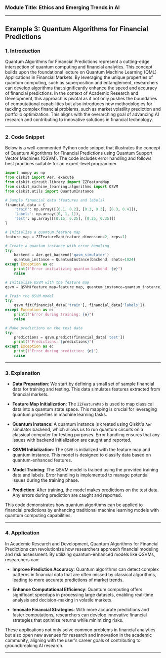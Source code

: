 ### Module Title: Ethics and Emerging Trends in AI

---

## Example 3: Quantum Algorithms for Financial Predictions

### 1. Introduction

Quantum Algorithms for Financial Predictions represent a cutting-edge intersection of quantum computing and financial analytics. This concept builds upon the foundational lecture on Quantum Machine Learning (QML) Applications in Financial Markets. By leveraging the unique properties of quantum computing, such as superposition and entanglement, researchers can develop algorithms that significantly enhance the speed and accuracy of financial predictions. In the context of Academic Research and Development, this approach is pivotal as it not only pushes the boundaries of computational capabilities but also introduces new methodologies for tackling complex financial problems, such as market volatility prediction and portfolio optimization. This aligns with the overarching goal of advancing AI research and contributing to innovative solutions in financial technology.

---

### 2. Code Snippet

Below is a well-commented Python code snippet that illustrates the concept of Quantum Algorithms for Financial Predictions using Quantum Support Vector Machines (QSVM). The code includes error handling and follows best practices suitable for an expert-level programmer.

```python
import numpy as np
from qiskit import Aer, execute
from qiskit.circuit.library import ZZFeatureMap
from qiskit_machine_learning.algorithms import QSVM
from qiskit.utils import QuantumInstance

# Sample financial data (features and labels)
financial_data = {
    'train': np.array([[0.1, 0.2], [0.2, 0.3], [0.3, 0.4]]),
    'labels': np.array([0, 1, 1]),
    'test': np.array([[0.15, 0.25], [0.25, 0.35]])
}

# Initialize a quantum feature map
feature_map = ZZFeatureMap(feature_dimension=2, reps=1)

# Create a quantum instance with error handling
try:
    backend = Aer.get_backend('qasm_simulator')
    quantum_instance = QuantumInstance(backend, shots=1024)
except Exception as e:
    print(f"Error initializing quantum backend: {e}")
    raise

# Initialize QSVM with the feature map
qsvm = QSVM(feature_map=feature_map, quantum_instance=quantum_instance)

# Train the QSVM model
try:
    qsvm.fit(financial_data['train'], financial_data['labels'])
except Exception as e:
    print(f"Error during training: {e}")
    raise

# Make predictions on the test data
try:
    predictions = qsvm.predict(financial_data['test'])
    print(f"Predictions: {predictions}")
except Exception as e:
    print(f"Error during prediction: {e}")
    raise
```

---

### 3. Explanation

- **Data Preparation**: We start by defining a small set of sample financial data for training and testing. This data simulates features extracted from financial markets.
  
- **Feature Map Initialization**: The `ZZFeatureMap` is used to map classical data into a quantum state space. This mapping is crucial for leveraging quantum properties in machine learning tasks.

- **Quantum Instance**: A quantum instance is created using Qiskit's `Aer` simulator backend, which allows us to run quantum circuits on a classical computer for testing purposes. Error handling ensures that any issues with backend initialization are caught and reported.

- **QSVM Initialization**: The `QSVM` is initialized with the feature map and quantum instance. This model is designed to classify data based on quantum-enhanced features.

- **Model Training**: The QSVM model is trained using the provided training data and labels. Error handling is implemented to manage potential issues during the training phase.

- **Prediction**: After training, the model makes predictions on the test data. Any errors during prediction are caught and reported.

This code demonstrates how quantum algorithms can be applied to financial predictions by enhancing traditional machine learning models with quantum computing capabilities.

---

### 4. Application

In Academic Research and Development, Quantum Algorithms for Financial Predictions can revolutionize how researchers approach financial modeling and risk assessment. By utilizing quantum-enhanced models like QSVMs, researchers can:

- **Improve Prediction Accuracy**: Quantum algorithms can detect complex patterns in financial data that are often missed by classical algorithms, leading to more accurate predictions of market trends.

- **Enhance Computational Efficiency**: Quantum computing offers significant speedups in processing large datasets, enabling real-time analysis and decision-making in volatile markets.

- **Innovate Financial Strategies**: With more accurate predictions and faster computations, researchers can develop innovative financial strategies that optimize returns while minimizing risks.

These applications not only solve common problems in financial analytics but also open new avenues for research and innovation in the academic community, aligning with the user's career goals of contributing to groundbreaking AI research.

---